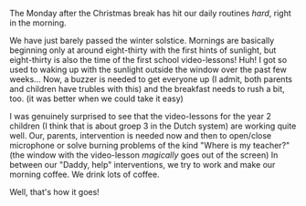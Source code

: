 The Monday after the Christmas break has hit our daily routines *hard*, right in the morning. 

We have just barely passed the winter solstice.
Mornings are basically beginning only at around eight-thirty with the first hints of sunlight,
but eight-thirty is also the time of the first school video-lessons!
Huh! I got so used to waking up with the sunlight outside the window over the past few weeks...
Now, a buzzer is needed to get everyone up
(I admit, both parents and children have trubles with this)
and the breakfast needs to rush a bit, too. 
(it was better when we could take it easy)

I was genuinely surprised to see that the video-lessons for the year 2 children
(I think that is about groep 3 in the Dutch system) 
are working quite well.
Our, parents, intervention is needed now and then to open/close microphone 
or solve burning problems of the kind "Where is my teacher?" 
(the window with the video-lesson _magically_ goes out of the screen)
In between our "Daddy, help" interventions,
we try to work and make our morning coffee. 
We drink lots of coffee.

Well, that's how it goes!
